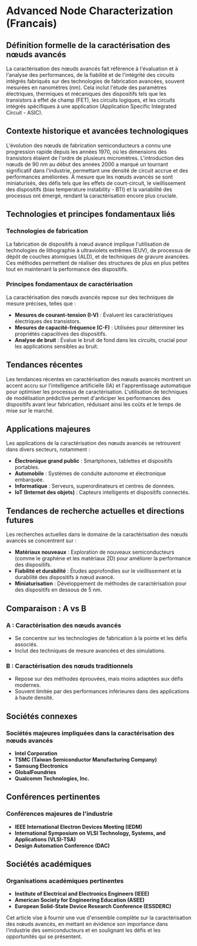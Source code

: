 # Advanced Node Characterization (Francais)

## Définition formelle de la caractérisation des nœuds avancés

La caractérisation des nœuds avancés fait référence à l'évaluation et à l'analyse des performances, de la fiabilité et de l'intégrité des circuits intégrés fabriqués sur des technologies de fabrication avancées, souvent mesurées en nanomètres (nm). Cela inclut l'étude des paramètres électriques, thermiques et mécaniques des dispositifs tels que les transistors à effet de champ (FET), les circuits logiques, et les circuits intégrés spécifiques à une application (Application Specific Integrated Circuit - ASIC).

## Contexte historique et avancées technologiques

L'évolution des nœuds de fabrication semiconducteurs a connu une progression rapide depuis les années 1970, où les dimensions des transistors étaient de l'ordre de plusieurs micromètres. L'introduction des nœuds de 90 nm au début des années 2000 a marqué un tournant significatif dans l'industrie, permettant une densité de circuit accrue et des performances améliorées. À mesure que les nœuds avancés se sont miniaturisés, des défis tels que les effets de court-circuit, le vieillissement des dispositifs (bias temperature instability - BTI) et la variabilité des processus ont émergé, rendant la caractérisation encore plus cruciale.

## Technologies et principes fondamentaux liés

### Technologies de fabrication

La fabrication de dispositifs à nœud avancé implique l'utilisation de technologies de lithographie à ultraviolets extrêmes (EUV), de processus de dépôt de couches atomiques (ALD), et de techniques de gravure avancées. Ces méthodes permettent de réaliser des structures de plus en plus petites tout en maintenant la performance des dispositifs.

### Principes fondamentaux de caractérisation

La caractérisation des nœuds avancés repose sur des techniques de mesure précises, telles que :

- **Mesures de courant-tension (I-V)** : Évaluent les caractéristiques électriques des transistors.  
- **Mesures de capacité-fréquence (C-F)** : Utilisées pour déterminer les propriétés capacitives des dispositifs.  
- **Analyse de bruit** : Évalue le bruit de fond dans les circuits, crucial pour les applications sensibles au bruit.  

## Tendances récentes

Les tendances récentes en caractérisation des nœuds avancés montrent un accent accru sur l'intelligence artificielle (IA) et l'apprentissage automatique pour optimiser les processus de caractérisation. L'utilisation de techniques de modélisation prédictive permet d'anticiper les performances des dispositifs avant leur fabrication, réduisant ainsi les coûts et le temps de mise sur le marché.

## Applications majeures

Les applications de la caractérisation des nœuds avancés se retrouvent dans divers secteurs, notamment :

- **Électronique grand public** : Smartphones, tablettes et dispositifs portables.  
- **Automobile** : Systèmes de conduite autonome et électronique embarquée.  
- **Informatique** : Serveurs, superordinateurs et centres de données.  
- **IoT (Internet des objets)** : Capteurs intelligents et dispositifs connectés.  

## Tendances de recherche actuelles et directions futures

Les recherches actuelles dans le domaine de la caractérisation des nœuds avancés se concentrent sur :

- **Matériaux nouveaux** : Exploration de nouveaux semiconducteurs (comme le graphène et les matériaux 2D) pour améliorer la performance des dispositifs.
- **Fiabilité et durabilité** : Études approfondies sur le vieillissement et la durabilité des dispositifs à nœud avancé.
- **Miniaturisation** : Développement de méthodes de caractérisation pour des dispositifs en dessous de 5 nm.

## Comparaison : A vs B

### A : Caractérisation des nœuds avancés
- Se concentre sur les technologies de fabrication à la pointe et les défis associés.
- Inclut des techniques de mesure avancées et des simulations.

### B : Caractérisation des nœuds traditionnels
- Repose sur des méthodes éprouvées, mais moins adaptées aux défis modernes.
- Souvent limitée par des performances inférieures dans des applications à haute densité.

## Sociétés connexes

### Sociétés majeures impliquées dans la caractérisation des nœuds avancés
- **Intel Corporation**
- **TSMC (Taiwan Semiconductor Manufacturing Company)**
- **Samsung Electronics**
- **GlobalFoundries**
- **Qualcomm Technologies, Inc.**

## Conférences pertinentes

### Conférences majeures de l'industrie
- **IEEE International Electron Devices Meeting (IEDM)**
- **International Symposium on VLSI Technology, Systems, and Applications (VLSI-TSA)**
- **Design Automation Conference (DAC)**

## Sociétés académiques

### Organisations académiques pertinentes
- **Institute of Electrical and Electronics Engineers (IEEE)**
- **American Society for Engineering Education (ASEE)**
- **European Solid-State Device Research Conference (ESSDERC)**

Cet article vise à fournir une vue d'ensemble complète sur la caractérisation des nœuds avancés, en mettant en évidence son importance dans l'industrie des semiconducteurs et en soulignant les défis et les opportunités qui se présentent.